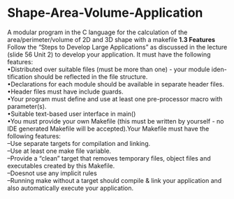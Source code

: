 # Shape-Area-Volume-Application
A modular program in the C language for the calculation of the area/perimeter/volume of 2D and 3D shape with a makefile
<b>1.3  Features<br/></b>
Follow  the  “Steps  to  Develop  Large  Applications”  as  discussed  in  the  lecture
(slide 56 Unit 2) to develop your application.  It must have the following features:<br/>
•Distributed over suitable files (must be more than one) - your module iden-
tification should be reflected in the file structure.<br/>
•Declarations for each module should be available in separate header files.<br/>
•Header files must have include guards.<br/>
•Your program must define and use at least one pre-processor macro with
parameter(s).<br/>
•Suitable text-based user interface in main()<br/>
•You  must  provide  your  own  Makefile  (this  must  be  written  by  yourself  -
no IDE generated Makefile will be accepted).Your Makefile must have the
following features:<br/>
        –Use separate targets for compilation and linking.<br/>
        –Use at least one make file variable.<br/>
        –Provide a “clean” target that removes temporary files, object files and
        executables created by this Makefile.<br/>
        –Doesnot use any implicit rules<br/>
        –Running make without a target should compile & link your application
        and also automatically execute your application.<br/>
